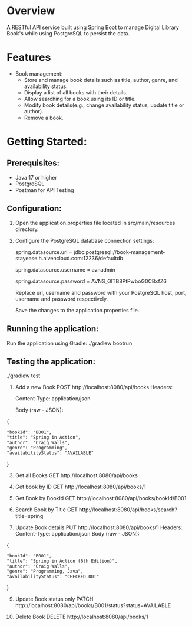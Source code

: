 # Overview
A RESTful API service built using Spring Boot to manage Digital Library Book's  while using PostgreSQL to persist the data.

# Features
* Book management:
  + Store and manage book details such as title, author, genre, and availability status.
  + Display a list of all books with their details.
  + Allow searching for a book using its ID or title.
  + Modify book details(e.g., change availability status, update title or author).
  + Remove a book.

# Getting Started:
## Prerequisites:
* Java 17 or higher
* PostgreSQL
* Postman for API Testing 

## Configuration:
1. Open the application.properties file located in src/main/resources directory.
2. Configure the PostgreSQL database connection settings:
   
   spring.datasource.url = jdbc:postgresql://book-management-stayease.h.aivencloud.com:12236/defaultdb
   
   spring.datasource.username = avnadmin
   
   spring.datasource.password = AVNS_GlTB8PtPwboG0CBxfZ6

   Replace url, username and password with your PostgreSQL host, port, username and password respectively.

   Save the changes to the application.properties file.

## Running the application:
Run the application using Gradle:
./gradlew bootrun

## Testing the application:
./gradlew test

1. Add a new Book
POST http://localhost:8080/api/books
Headers:

    Content-Type: application/json

    Body (raw - JSON):
  
  {

    "bookId": "B001",
    "title": "Spring in Action",
    "author": "Craig Walls",
    "genre": "Programming",
    "availabilityStatus": "AVAILABLE"
    
  }

3. Get all Books
GET http://localhost:8080/api/books

4. Get book by ID
GET http://localhost:8080/api/books/1

5. Get Book by BookId
GET http://localhost:8080/api/books/bookId/B001

6. Search Book by Title
GET http://localhost:8080/api/books/search?title=spring

7. Update Book details
PUT http://localhost:8080/api/books/1
Headers:
    Content-Type: application/json
    Body (raw - JSON):
   
  {

    "bookId": "B001",
    "title": "Spring in Action (6th Edition)",
    "author": "Craig Walls",
    "genre": "Programming, Java",
    "availabilityStatus": "CHECKED_OUT"
    
  }

9. Update Book status only
PATCH http://localhost:8080/api/books/B001/status?status=AVAILABLE

10. Delete Book
DELETE http://localhost:8080/api/books/1

   
